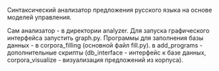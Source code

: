 Синтаксический анализатор предложения русского языка на основе моделей управления.

Сам анализатор - в директории analyzer. Для запуска графического интерфейса запустить graph.py.
Программы для заполнения базы данных - в corpora_filling (основной файл fill.py).
в add_programs - дополнительные скрипты (db_interface - интерфейс к базе данных, corpora_visualize - визуализация предложений из корпуса).

